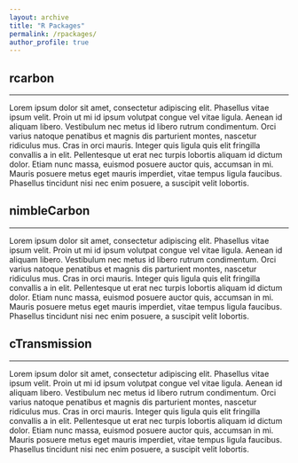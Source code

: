 ```yaml
---
layout: archive
title: "R Packages"
permalink: /rpackages/
author_profile: true
---
```


## rcarbon
---
Lorem ipsum dolor sit amet, consectetur adipiscing elit. Phasellus vitae ipsum velit. Proin ut mi id ipsum volutpat congue vel vitae ligula. Aenean id aliquam libero. Vestibulum nec metus id libero rutrum condimentum. Orci varius natoque penatibus et magnis dis parturient montes, nascetur ridiculus mus. Cras in orci mauris. Integer quis ligula quis elit fringilla convallis a in elit. Pellentesque ut erat nec turpis lobortis aliquam id dictum dolor. Etiam nunc massa, euismod posuere auctor quis, accumsan in mi. Mauris posuere metus eget mauris imperdiet, vitae tempus ligula faucibus. Phasellus tincidunt nisi nec enim posuere, a suscipit velit lobortis.



## nimbleCarbon
---
Lorem ipsum dolor sit amet, consectetur adipiscing elit. Phasellus vitae ipsum velit. Proin ut mi id ipsum volutpat congue vel vitae ligula. Aenean id aliquam libero. Vestibulum nec metus id libero rutrum condimentum. Orci varius natoque penatibus et magnis dis parturient montes, nascetur ridiculus mus. Cras in orci mauris. Integer quis ligula quis elit fringilla convallis a in elit. Pellentesque ut erat nec turpis lobortis aliquam id dictum dolor. Etiam nunc massa, euismod posuere auctor quis, accumsan in mi. Mauris posuere metus eget mauris imperdiet, vitae tempus ligula faucibus. Phasellus tincidunt nisi nec enim posuere, a suscipit velit lobortis.



## cTransmission
---
Lorem ipsum dolor sit amet, consectetur adipiscing elit. Phasellus vitae ipsum velit. Proin ut mi id ipsum volutpat congue vel vitae ligula. Aenean id aliquam libero. Vestibulum nec metus id libero rutrum condimentum. Orci varius natoque penatibus et magnis dis parturient montes, nascetur ridiculus mus. Cras in orci mauris. Integer quis ligula quis elit fringilla convallis a in elit. Pellentesque ut erat nec turpis lobortis aliquam id dictum dolor. Etiam nunc massa, euismod posuere auctor quis, accumsan in mi. Mauris posuere metus eget mauris imperdiet, vitae tempus ligula faucibus. Phasellus tincidunt nisi nec enim posuere, a suscipit velit lobortis.

